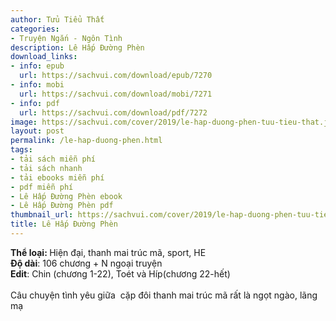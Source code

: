 ```yaml
---
author: Tửu Tiểu Thất
categories:
- Truyện Ngắn - Ngôn Tình
description: Lê Hấp Đường Phèn
download_links:
- info: epub
  url: https://sachvui.com/download/epub/7270
- info: mobi
  url: https://sachvui.com/download/mobi/7271
- info: pdf
  url: https://sachvui.com/download/pdf/7272
image: https://sachvui.com/cover/2019/le-hap-duong-phen-tuu-tieu-that.jpg
layout: post
permalink: /le-hap-duong-phen.html
tags:
- tải sách miễn phí
- tải sách nhanh
- tải ebooks miễn phí
- pdf miễn phí
- Lê Hấp Đường Phèn ebook
- Lê Hấp Đường Phèn pdf
thumbnail_url: https://sachvui.com/cover/2019/le-hap-duong-phen-tuu-tieu-that.jpg
title: Lê Hấp Đường Phèn
---
```


 <div class="item-desc text-justify"> <p><strong>Thể loại: </strong>Hiện đại, thanh mai trúc mã, sport, HE <br><strong>Độ dài</strong>: 106 chương + N ngoại truyện <br><strong>Edit</strong>: Chin (chương 1-22), Toét và Híp(chương 22-hết) <br><br>Câu chuyện tình yêu giữa  cặp đôi thanh mai trúc mã rất là ngọt ngào, lãng mạ</p> </div>